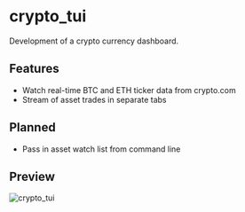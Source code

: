 # crypto_tui
Development of a crypto currency dashboard.

## Features
- Watch real-time BTC and ETH ticker data from crypto.com
- Stream of asset trades in separate tabs

## Planned
- Pass in asset watch list from command line

## Preview
![crypto_tui](https://github.com/user-attachments/assets/411f8a8a-f94e-46b5-960b-cf781212d505)
